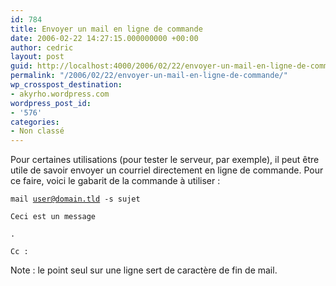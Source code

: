 ```yaml
---
id: 784
title: Envoyer un mail en ligne de commande
date: 2006-02-22 14:27:15.000000000 +00:00
author: cedric
layout: post
guid: http://localhost:4000/2006/02/22/envoyer-un-mail-en-ligne-de-commande.html
permalink: "/2006/02/22/envoyer-un-mail-en-ligne-de-commande/"
wp_crosspost_destination:
- akyrho.wordpress.com
wordpress_post_id:
- '576'
categories:
- Non classé
---
```

Pour certaines utilisations (pour tester le serveur, par exemple), il peut être utile de savoir envoyer un courriel directement en ligne de commande. Pour ce faire, voici le gabarit de la commande à utiliser :

<code class="highlighter-rouge">mail user@domain.tld -s sujet</code>

<code class="highlighter-rouge">Ceci est un message</code>

<code class="highlighter-rouge">.</code>

<code class="highlighter-rouge">Cc : </code>

Note : le point seul sur une ligne sert de caractère de fin de mail.